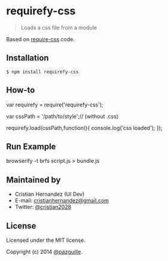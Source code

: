 # requirefy-css

> Loads a css file from a module

Based on [require-css](https://github.com/guybedford/require-css) code.

## Installation

    $ npm install requirefy-css

## How-to

var requirefy = require('requirefy-css');

var cssPath = '/path/to/style';// (without .css)

requirefy.load(cssPath,function(){
    console.log('css loaded');
});

## Run Example

browserify -t brfs script.js > bundle.js


## Maintained by
- Cristian Hernandez (UI Dev)
- E-mail: [cristianhernandez@gmail.com](mailto:cristianhernandez@gmail.com)
- Twitter: [@cristian2028](http://twitter.com/cristian2028)

## License
Licensed under the MIT license.

Copyright (c) 2014 [@pazguille](http://twitter.com/pazguille).